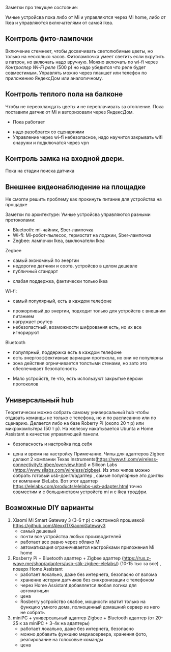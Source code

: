 Заметки про текущее состояние:

Умные устройсва пока либо от Mi и управляются через Mi home, либо от Ikea и управляются включателями от самой ikea.

## Контроль фито-лампочки
Включение стемнеет, чтобы досвечивать светолюбимые цветы, но только на несколько часов. Фитолампочка умеет светить если вкрутить в патрон, но включать надо вручную.  Можно включать по wi-fi через  *Контроллер Wi-Fi реле* (500 р) но надо убедится что реле будет совместимым. Управлять можно через планшет или телефон по приложению ЯндексДом или аналогичному.

## Контроль теплого пола на балконе
Чтобы не переохлаждать цветы и не переплачивать за отопление. Пока поставили датчик от Mi и авторизовали через ЯндексДом. 
+ Пока работает 
-  надо разобратся со сценариями
-  Управление через wi-fi небезопасное, надо научится закрывать wifi снаружи и подключатся через vpn

## Контроль замка на входной двери. 
Пока на стадии поиска датчика

## Внешнее видеонаблюдение на площадке
Не смогли решить проблему как прокинуть питание для устройства на прощадке


Заметки по архитектуре:
Умные устройсва управляются разными протоколами:
- Bluetooth: mi-чайник, Sber-лампочка
- Wi-fi: Mi-робот-пылесос, термостат на лоджии, Sber-лампочка
- Zegbee: лампочки Ikea, выключатели Ikea

Zegbee 
+ самый экономный по энергии
+ недорогие датчики и соотв. устройсво в целом дешевле
+ публичный стандарт
-  слабая поддержка, фактически только ikea

Wi-fi:
+ самый популярный, есть в каждом телефоне
- прожорливый до энергии, подходит только для устройств с внешним питанием
- нагружает роутер
- небезопастный, возможности шифрования есть, но их все игнорируют

Bluetooth
+ популярный, поддержка есть в каждом телефоне
+ есть энергоэффективные вариации протокола, но они не популярны
+ зона действия огрничивается толстыми стенами, но зато это обеспечивает безопатсность
- Мало устройств, те что, есть используют закрытые версии протоколов

## Универсальный hub
Теоретически можно собрать самому универсальный hub чтобы отдавать команды не только с телефона, но и по расписанию или по сценарию. Делается либо на базе Roberry Pi (около 20 т р)  или микрокомпьтера (50 т р). На железку накатывается Ubunta и Home Assistant в качестве управляющей панели. 
+ безопасность и настройка под себя
- цена и время на настройку
Примечание. Чипы для адаптеров Zigbee делают 2 компании Texas Instruments(https://www.ti.com/wireless-connectivity/zigbee/overview.html) и Silicon Labs (https://www.silabs.com/wireless/zigbee). Из этих чипов можно собрать готовый usb-донгл/адаптер , самые популярные это донглы от компании EleLabs. Вот этот адаптер https://elelabs.com/products/elelabs-usb-adapter.html  точно совместим и с большинством устройств mi и с ikea тродфри.   


## Возможные DIY варианты 

1. Xiaomi Mi Smart Gateway 3 (3-6 т р) с кастомной прошивкой https://github.com/AlexxIT/XiaomiGateway3
	+ самый дешевый
	+ почти все устройства любых производителей
	-  работает все равно через облако Mi
	- автоматизация ограничивается настройками приложения Mi home
1. Rosberry Pi + Bluetooth адаптер + Zigbee адаптер (https://rus.z-wave.me/shop/adapters/usb-stik-zigbee-elelabs/) (10-15 тыс за все) , поверх Home Assistant
	+ работает локально, даже без интернета, безопасно от взлома
	+ хранение истории датчиков без синхронизации с телефоном
	+ через Home Assistant добавляется любая логика для автоматиции
	- цена
	- Rosberry устройство слабое, мощности хватит только на функцию умного дома, полноценный домашний сервер из него не собрать
2. miniPC + универсальный адаптер Zigbee + Bluetooth адаптер (от 20-25 к за miniPC + 3-4к на адаптеры)
	+ работает локально, даже без интернета, безопасно
	+ можно добавить функцию медиасервера, хранения фото, реагирование на голосовые команды
	- цена












